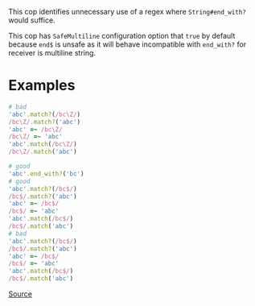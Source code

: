 
This cop identifies unnecessary use of a regex where `String#end_with?` would suffice.

This cop has `SafeMultiline` configuration option that `true` by default because
`end$` is unsafe as it will behave incompatible with `end_with?`
for receiver is multiline string.

# Examples

```ruby
# bad
'abc'.match?(/bc\Z/)
/bc\Z/.match?('abc')
'abc' =~ /bc\Z/
/bc\Z/ =~ 'abc'
'abc'.match(/bc\Z/)
/bc\Z/.match('abc')

# good
'abc'.end_with?('bc')
# good
'abc'.match?(/bc$/)
/bc$/.match?('abc')
'abc' =~ /bc$/
/bc$/ =~ 'abc'
'abc'.match(/bc$/)
/bc$/.match('abc')
# bad
'abc'.match?(/bc$/)
/bc$/.match?('abc')
'abc' =~ /bc$/
/bc$/ =~ 'abc'
'abc'.match(/bc$/)
/bc$/.match('abc')
```

[Source](http://www.rubydoc.info/gems/rubocop/RuboCop/Cop/Performance/EndWith)